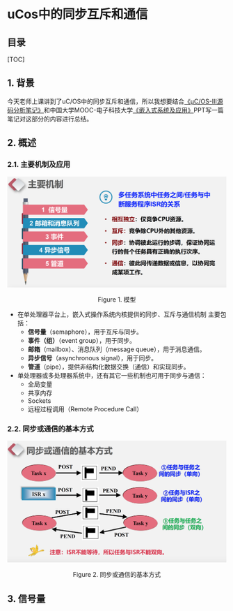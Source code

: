 uCos中的同步互斥和通信
===

目录
---

[TOC]

## 1. 背景

今天老师上课讲到了uC/OS中的同步互斥和通信，所以我想要结合[《μC/OS-III源码分析笔记》](https://m.igetget.com/hybrid/v2/ebook/detail?bid=EJmMZXq1b8qOpBlD69XAdP7LEGaKJWEYBqWxRnme5vrVzo4QMZYgNyk2jNA5467K)和中国大学MOOC-电子科技大学[《嵌入式系统及应用》](https://www.icourse163.org/learn/UESTC-1206862805?tid=1450357492#/learn/announce)PPT写一篇笔记对这部分的内容进行总结。

## 2. 概述

### 2.1. 主要机制及应用

![主要机制](../../img/课程笔记/嵌入式系统/6.uCos中的同步互斥和通信/主要机制.png)

$$
\text{Figure 1. 模型}
$$

- 在单处理器平台上，嵌入式操作系统内核提供的同步、互斥与通信机制
主要包括：
    - **信号量**（semaphore），用于互斥与同步。
    - **事件（组）**（event group），用于同步。
    - **邮箱**（mailbox）、消息队列（message queue），用于消息通信。
    - **异步信号**（asynchronous signal），用于同步。
    - **管道**（pipe），提供非结构化数据交换（通信）和实现同步。
- 单处理器或多处理器系统中，还有其它一些机制也可用于同步与通信：
    - 全局变量
    - 共享内存
    - Sockets
    - 远程过程调用（Remote Procedure Call）

### 2.2. 同步或通信的基本方式

![同步或通信的基本方式](../../img/课程笔记/嵌入式系统/6.uCos中的同步互斥和通信/同步或通信的基本方式.png)

$$
\text{Figure 2. 同步或通信的基本方式}
$$

## 3. 信号量

